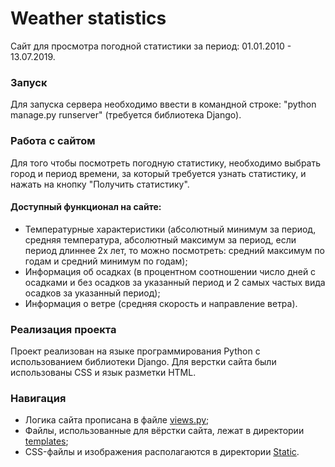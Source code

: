 **Weather statistics** 
=====================
Сайт для просмотра погодной статистики за период: 01.01.2010 - 13.07.2019.
### Запуск
Для запуска сервера необходимо ввести в командной строке: "python manage.py runserver" (требуется библиотека Django).
### Работа с сайтом
Для того чтобы посмотреть погодную статистику, необходимо выбрать город и период времени, за который требуется узнать статистику, и нажать на кнопку "Получить статистику".
#### Доступный функционал на сайте:
* Температурные характеристики (абсолютный минимум за период, средняя температура,  абсолютный максимум за период, если период длиннее 2х лет, то можно посмотреть: средний максимум по годам и средний минимум по годам);
* Информация об осадках (в процентном соотношении число дней с осадками и без осадков за указанный период и 2 самых частых вида осадков за указанный период);
* Информация о ветре (cредняя скорость и направление ветра).
### Реализация проекта
Проект реализован на языке программирования Python с использованием библиотеки Django. Для верстки сайта были использованы CSS и язык разметки HTML.
### Навигация
* Логика сайта прописана в файле [views.py](https://github.com/tanya525625/weather_statistics/blob/master/weather_statistics_app/views.py);
* Файлы, использованные для вёрстки сайта, лежат в директории [templates](https://github.com/tanya525625/weather_statistics/tree/master/weather_statistics_app/templates);
* CSS-файлы и изображения располагаются в директории [Static](https://github.com/tanya525625/weather_statistics/tree/master/weather_statistics_app/static).
